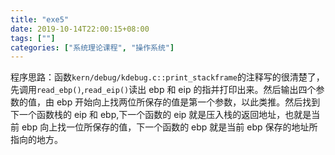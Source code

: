 ```yaml
---
title: "exe5"
date: 2019-10-14T22:00:15+08:00
tags: [""]
categories: ["系统理论课程", "操作系统"]
---
```



程序思路：函数`kern/debug/kdebug.c::print_stackframe`的注释写的很清楚了，先调用`read_ebp()`,`read_eip()`读出 ebp 和 eip 的指并打印出来。然后输出四个参数的值，由 ebp 开始向上找两位所保存的值是第一个参数，以此类推。然后找到下一个函数栈的 eip 和 ebp,下一个函数的 eip 就是压入栈的返回地址，也就是当前 ebp 向上找一位所保存的值，下一个函数的 ebp 就是当前 ebp 保存的地址所指向的地方。

